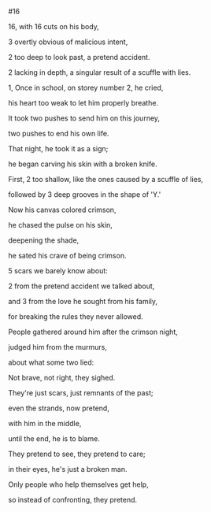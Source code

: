 #16

16, with 16 cuts on his body,

3 overtly obvious of malicious intent,

2 too deep to look past, a pretend accident.

2 lacking in depth, a singular result of a scuffle with lies.


1, Once in school, on storey number 2, he cried,

his heart too weak to let him properly breathe.

It took two pushes to send him on this journey,

two pushes to end his own life.


That night, he took it as a sign;

he began carving his skin with a broken knife.

First, 2 too shallow, like the ones caused by a scuffle of lies,

followed by 3 deep grooves in the shape of 'Y.'


Now his canvas colored crimson,

he chased the pulse on his skin,

deepening the shade, 

he sated his crave of being crimson.


5 scars we barely know about:

2 from the pretend accident we talked about,

and 3 from the love he sought from his family,

for breaking the rules they never allowed.


People gathered around him after the crimson night,

judged him from the murmurs, 

about what some two lied:

Not brave, not right, they sighed.


They're just scars, just remnants of the past;

even the strands, now pretend,

with him in the middle, 

until the end, he is to blame.


They pretend to see, they pretend to care;

in their eyes, he's just a broken man.

Only people who help themselves get help,

so instead of confronting, they pretend.